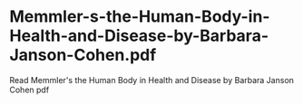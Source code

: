 # Memmler-s-the-Human-Body-in-Health-and-Disease-by-Barbara-Janson-Cohen.pdf
Read Memmler's the Human Body in Health and Disease by Barbara Janson Cohen pdf
